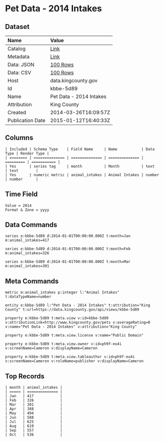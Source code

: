 # Pet Data - 2014 Intakes

## Dataset

| Name | Value |
| :--- | :---- |
| Catalog | [Link](https://catalog.data.gov/dataset/pet-data-2014-intakes-ade82) |
| Metadata | [Link](https://data.kingcounty.gov/api/views/kbbe-5d89) |
| Data: JSON | [100 Rows](https://data.kingcounty.gov/api/views/kbbe-5d89/rows.json?max_rows=100) |
| Data: CSV | [100 Rows](https://data.kingcounty.gov/api/views/kbbe-5d89/rows.csv?max_rows=100) |
| Host | data.kingcounty.gov |
| Id | kbbe-5d89 |
| Name | Pet Data - 2014 Intakes |
| Attribution | King County |
| Created | 2014-03-26T16:09:57Z |
| Publication Date | 2015-01-12T16:40:33Z |

## Columns

```ls
| Included | Schema Type    | Field Name     | Name           | Data Type | Render Type |
| ======== | ============== | ============== | ============== | ========= | =========== |
| Yes      | series tag     | month          | Month          | text      | text        |
| Yes      | numeric metric | animal_intakes | Animal Intakes | number    | number      |
```

## Time Field

```ls
Value = 2014
Format & Zone = yyyy
```

## Data Commands

```ls
series e:kbbe-5d89 d:2014-01-01T00:00:00.000Z t:month=Jan m:animal_intakes=417

series e:kbbe-5d89 d:2014-01-01T00:00:00.000Z t:month=Feb m:animal_intakes=326

series e:kbbe-5d89 d:2014-01-01T00:00:00.000Z t:month=Mar m:animal_intakes=301
```

## Meta Commands

```ls
metric m:animal_intakes p:integer l:"Animal Intakes" t:dataTypeName=number

entity e:kbbe-5d89 l:"Pet Data - 2014 Intakes" t:attribution="King County" t:url=https://data.kingcounty.gov/api/views/kbbe-5d89

property e:kbbe-5d89 t:meta.view v:id=kbbe-5d89 v:attributionLink=http://www.kingcounty.gov/pets v:averageRating=0 v:name="Pet Data - 2014 Intakes" v:attribution="King County"

property e:kbbe-5d89 t:meta.view.license v:name="Public Domain"

property e:kbbe-5d89 t:meta.view.owner v:id=ph9f-eu4i v:screenName=Cameron v:displayName=Cameron

property e:kbbe-5d89 t:meta.view.tableauthor v:id=ph9f-eu4i v:screenName=Cameron v:roleName=publisher v:displayName=Cameron
```

## Top Records

```ls
| month | animal_intakes | 
| ===== | ============== | 
| Jan   | 417            | 
| Feb   | 326            | 
| Mar   | 301            | 
| Apr   | 388            | 
| May   | 494            | 
| Jun   | 588            | 
| Jul   | 625            | 
| Aug   | 619            | 
| Sep   | 557            | 
| Oct   | 536            | 
```